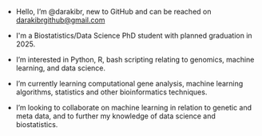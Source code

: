 - Hello, I’m @darakibr, new to GitHub and can be reached on darakibrgithub@gmail.com
- I'm a Biostatistics/Data Science PhD student with planned graduation in 2025.
- I’m interested in Python, R, bash scripting relating to genomics, machine learning, and data science.

- I’m currently learning computational gene analysis, machine learning algorithms, statistics and other bioinformatics techniques.
- I’m looking to collaborate on machine learning in relation to genetic and meta data, and to further my knowledge of data science and biostatistics.

<!---
darakibr/darakibr is a ✨ special ✨ repository because its `README.md` (this file) appears on your GitHub profile.
You can click the Preview link to take a look at your changes.
--->
